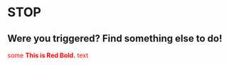 # STOP

## Were you triggered? Find something else to do!

<span style="color:red">some **This is Red Bold.** text</span>
